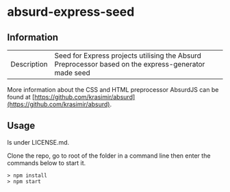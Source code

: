 absurd-express-seed
===========

## Information

<table>
<tr>
<td>Description</td>
<td>Seed for Express projects utilising the Absurd Preprocessor based on the express-generator made seed</td>
</tr>
</table>

More information about the CSS and HTML preprocessor AbsurdJS can be found at [https://github.com/krasimir/absurd](https://github.com/krasimir/absurd).


## Usage

Is under LICENSE.md. 

Clone the repo, go to root of the folder in a command line then enter the commands below to start it.

```
> npm install
> npm start
```

